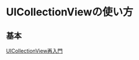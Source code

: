 # UICollectionViewの使い方

## 基本

[UICollectionView再入門](https://qiita.com/takehilo/items/f7130693f5943c126f7e)

```swift

```
